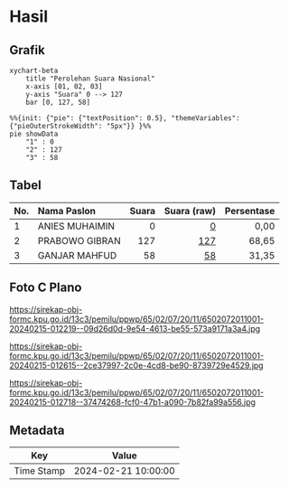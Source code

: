 # Hasil

## Grafik

```mermaid
xychart-beta
    title "Perolehan Suara Nasional"
    x-axis [01, 02, 03]
    y-axis "Suara" 0 --> 127
    bar [0, 127, 58]
```

```mermaid
%%{init: {"pie": {"textPosition": 0.5}, "themeVariables": {"pieOuterStrokeWidth": "5px"}} }%%
pie showData
    "1" : 0
    "2" : 127
    "3" : 58
```

## Tabel

| No. | Nama Paslon    | Suara | Suara (raw) | Persentase |
|:--- |:-------------- | -----:| -----------:| ----------:|
| 1   | ANIES MUHAIMIN | 0     | [0][p-1]    | 0,00       |
| 2   | PRABOWO GIBRAN | 127   | [127][p-2]  | 68,65      |
| 3   | GANJAR MAHFUD  | 58    | [58][p-3]   | 31,35      |


[p-1]: https://github.com/gigit-pemilu/pemilu-2024/blob/main/pilpres/hitung-suara/sub/65-kalimantan-utara/sub/02-malinau/sub/07-malinau-utara/sub/2011-kelapis/sub/001-tps/sub/paslon-1.txt
[p-2]: https://github.com/gigit-pemilu/pemilu-2024/blob/main/pilpres/hitung-suara/sub/65-kalimantan-utara/sub/02-malinau/sub/07-malinau-utara/sub/2011-kelapis/sub/001-tps/sub/paslon-2.txt
[p-3]: https://github.com/gigit-pemilu/pemilu-2024/blob/main/pilpres/hitung-suara/sub/65-kalimantan-utara/sub/02-malinau/sub/07-malinau-utara/sub/2011-kelapis/sub/001-tps/sub/paslon-3.txt

## Foto C Plano

https://sirekap-obj-formc.kpu.go.id/13c3/pemilu/ppwp/65/02/07/20/11/6502072011001-20240215-012219--09d26d0d-9e54-4613-be55-573a9171a3a4.jpg

https://sirekap-obj-formc.kpu.go.id/13c3/pemilu/ppwp/65/02/07/20/11/6502072011001-20240215-012615--2ce37997-2c0e-4cd8-be90-8739729e4529.jpg

https://sirekap-obj-formc.kpu.go.id/13c3/pemilu/ppwp/65/02/07/20/11/6502072011001-20240215-012718--37474268-fcf0-47b1-a090-7b82fa99a556.jpg


## Metadata

| Key        | Value               |
| ---------- | ------------------- |
| Time Stamp | 2024-02-21 10:00:00 |



